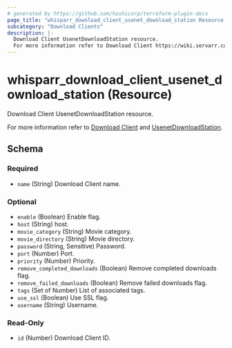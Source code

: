```yaml
---
# generated by https://github.com/hashicorp/terraform-plugin-docs
page_title: "whisparr_download_client_usenet_download_station Resource - terraform-provider-whisparr"
subcategory: "Download Clients"
description: |-
  Download Client UsenetDownloadStation resource.
  For more information refer to Download Client https://wiki.servarr.com/whisparr/settings#download-clients and UsenetDownloadStation https://wiki.servarr.com/whisparr/supported#usenetdownloadstation.
---
```


# whisparr_download_client_usenet_download_station (Resource)

<!-- subcategory:Download Clients -->Download Client UsenetDownloadStation resource.
For more information refer to [Download Client](https://wiki.servarr.com/whisparr/settings#download-clients) and [UsenetDownloadStation](https://wiki.servarr.com/whisparr/supported#usenetdownloadstation).



<!-- schema generated by tfplugindocs -->
## Schema

### Required

- `name` (String) Download Client name.

### Optional

- `enable` (Boolean) Enable flag.
- `host` (String) host.
- `movie_category` (String) Movie category.
- `movie_directory` (String) Movie directory.
- `password` (String, Sensitive) Password.
- `port` (Number) Port.
- `priority` (Number) Priority.
- `remove_completed_downloads` (Boolean) Remove completed downloads flag.
- `remove_failed_downloads` (Boolean) Remove failed downloads flag.
- `tags` (Set of Number) List of associated tags.
- `use_ssl` (Boolean) Use SSL flag.
- `username` (String) Username.

### Read-Only

- `id` (Number) Download Client ID.


